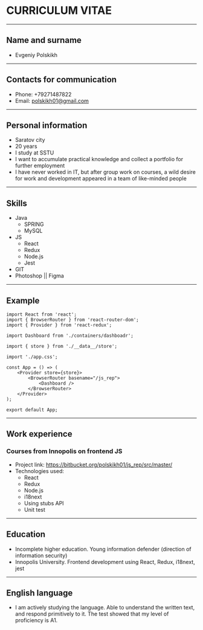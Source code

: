 # CURRICULUM VITAE

***

## Name and surname

* Evgeniy Polskikh

***

## Сontacts for communication

* Phone: +79271487822
* Email: polskikh01@gmail.com

***

## Personal information

* Saratov city
* 20 years
* I study at SSTU
* I want to accumulate practical knowledge and collect a portfolio for further employment
* I have never worked in IT, but after group work on courses, a wild desire for work and development appeared in a team of like-minded people

***

## Skills

* Java
  * SPRING
  * MySQL
* JS
  * React
  * Redux
  * Node.js
  * Jest
* GIT
* Photoshop || Figma

***

## Example

```tsx
import React from 'react';
import { BrowserRouter } from 'react-router-dom';
import { Provider } from 'react-redux';

import Dashboard from './containers/dashboadr';

import { store } from './__data__/store';

import './app.css';

const App = () => (
    <Provider store={store}>
        <BrowserRouter basename="/js_rep">
            <Dashboard />
        </BrowserRouter>
    </Provider>
);

export default App;
```

***

## Work experience

### Courses from Innopolis on frontend JS

* Project link: <https://bitbucket.org/polskikh01/js_rep/src/master/>
* Technologies used:
  * React
  * Redux
  * Node.js
  * i18next
  * Using stubs API
  * Unit test

***

## Education

* Incomplete higher education. Young information defender (direction of information security)
* Innopolis University. Frontend development using React, Redux, i18next, jest

***

## English language

* I am actively studying the language. Able to understand the written text, and respond primitively to it. The test showed that my level of proficiency is A1.
